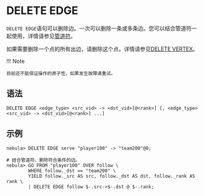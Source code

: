 # DELETE EDGE

`DELETE EDGE`语句可以删除边。一次可以删除一条或多条边。您可以结合管道符一起使用，详情请参见[管道符](../5.operators/4.pipe.md)。

如果需要删除一个点的所有出边，请删除这个点。详情请参见[DELETE VERTEX](../12.vertex-statements/4.delete-vertex.md)。

!!! Note

    目前还不能保证操作的原子性，如果发生故障请重试。
## 语法

```ngql
DELETE EDGE <edge_type> <src_vid> -> <dst_vid>[@<rank>] [, <edge_type> <src_vid> -> <dst_vid>[@<rank>] ...]
```

## 示例

```ngql
nebula> DELETE EDGE serve "player100" -> "team200"@0;
```

```ngql
# 结合管道符，删除符合条件的边。
nebula> GO FROM "player100" OVER follow \
        WHERE follow._dst == "team200" \
        YIELD follow._src AS src, follow._dst AS dst, follow._rank AS rank \
        | DELETE EDGE follow $-.src->$-.dst @ $-.rank;
```
